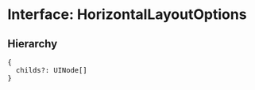 # Interface: HorizontalLayoutOptions

## Hierarchy

<Hierarchy
  :extend="{name: 'UINodeOptions', link: './ui-node-options'}"
/>

<pre>
{
  childs?: <Ref to="../classes/ui-node">UINode</Ref>[]
}
</pre>
